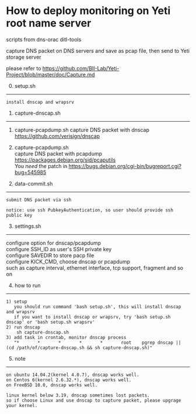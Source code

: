 # How to deploy monitoring on Yeti root name server


 scripts from dns-orac ditl-tools

 capture DNS packet on DNS servers and save as pcap file, then send to Yeti
 storage server

 please refer to <https://github.com/BII-Lab/Yeti-Project/blob/master/doc/Capture.md>


0. setup.sh
------------
    install dnscap and wrapsrv

1. capture-dnscap.sh
------------
1) capture-pcapdump.sh
   capture DNS packet with dnscap https://github.com/verisign/dnscap

2) capture-pcapdump.sh  
  capture DNS packet with pcapdump https://packages.debian.org/sid/pcaputils  
  You *need* the patch in https://bugs.debian.org/cgi-bin/bugreport.cgi?bug=545985
     
2. data-commit.sh
------------
    submit DNS packet via ssh
    
    notice: use ssh PubkeyAuthentication, so user should provide ssh public key

3. settings.sh
------------
   configure option for dnscap/pcapdump  
   configure SSH_ID as user's SSH private key  
   configure SAVEDIR to store pacp file  
   configure KICK_CMD, choose dnscap or pcapdump  
   such as capture interval, ethernet interface, tcp support, fragment and so on  

4. how to run
------------
    1) setup
       you should run command 'bash setup.sh', this will install dnscap and wrapsrv
       if you want to install dnscap or wrapsrv, try 'bash setup.sh dnscap' or 'bash setup.sh wrapsrv'
    2) run dnscap
        sh capture-dnscap.sh
    3) add task in crontab, monitor dnscap process
       "*       *       *       *       *       root	pgrep dnscap || (cd /path/of/capture-dnscap.sh && sh capture-dnscap.sh)"


5. note
------------
    on ubuntu 14.04.2(kernel 4.0.7), dnscap works well.
    on Centos 6(kernel 2.6.32.*), dnscap works well.
    on FreeBSD 10.0, dnscap works well.
	
    linux kernel below 3.19, dnscap sometimes lost packets.
    so if choose Linux and use dnscap to capture packet, please upgrage your kernel.
